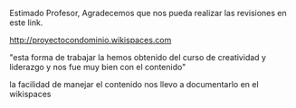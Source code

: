 Estimado Profesor,
Agradecemos que nos pueda realizar las revisiones en este link.


http://proyectocondominio.wikispaces.com

"esta forma de trabajar la hemos obtenido del curso de
creatividad y liderazgo y nos fue muy bien con el
contenido"

la facilidad de manejar el contenido nos llevo a
documentarlo en el wikispaces